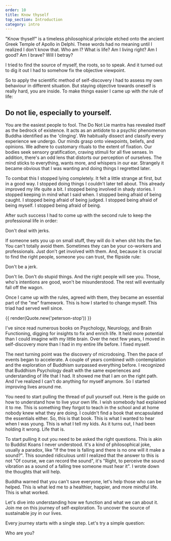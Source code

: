 ```yaml
---
order: 10
title: Know thyself
top_section: Introduction
category: intro
---
```



"Know thyself" is a timeless philosophical principle etched onto the ancient Greek Temple of Apollo in Delphi. These words had no meaning until I realized I don't know that. Who am I? What is life? Am I living right? Am I good? Am I brave? Will I betray? 

I tried to find the source of myself, the roots, so to speak. And it turned out to dig it out I had to somehow fix the objective viewpoint.

So to apply the scientific method of self-discovery I had to assess my own behaviour in different situation. But staying objective towards oneself is really hard, you are inside. To make things easier I came up with _the_ rule of life:

## Do not lie, especially to yourself.

You are the easiest people to fool. The Do Not Lie mantra has revealed itself as the bedrock of existence. It acts as an antidote to a psychic phenomenon Buddha identified as the 'clinging'. We habitually dissect and classify every experience we undergo. Our minds grasp onto viewpoints, beliefs, and opinions. We adhere to customary rituals to the extent of fixation. Our bodies seek sensory gratification, craving stimuli for all five senses. In addition, there's an odd lens that distorts our perception of ourselves. The mind sticks to everything, wants more, and whispers in our ear. Strangely it became obvious that I was wanting and doing things I regretted later.

To combat this I stopped lying completely. It felt a little strange at first, but in a good way. I stopped doing things I couldn't later tell about. This already improved my life quite a bit. I stopped being involved in shady stories. I stopped keeping in mind what I said when. I stopped being afraid of being caught. I stopped being afraid of being judged. I stopped being afraid of being myself. I stopped being afraid of being.

After such success I had to come up with the second rule to keep the professional life in order:

Don't deal with jerks. 

If someone sets you up on small stuff, they will do it when shit hits the fan. You can't totally avoid them. Sometimes they can be your co-workers and professionals. Just don't get involved with them. And, because it is crucial to find the right people, someone you can trust, the flipside rule:

Don't be a jerk.

Don't lie. Don't do stupid things. And the right people will see you. Those, who's intentions are good, won't be misunderstood. The rest will eventually fall off the wagon. 

Once I came up with the rules, agreed with them, they became an essential part of the "me" framework. This is how I started to change myself. This triad had served well since. 

{{ render(Quote.new('peterson-stop')) }}

I've since read numerous books on Psychology, Neurology, and Brain Functioning, digging for insights to fix and enrich life. It held more potential than I could imagine with my little brain. Over the next few years, I moved in self-discovery more than I had in my entire life before. I fixed myself.

The next turning point was the discovery of microdosing. Then the pace of events began to accelerate. A couple of years combined with contemplation and the exploration of Buddhism surpassed everything before. I recognized that Buddhism Psychology dealt with the same experiences and understanding of life that I had. It showed me that I am on the right path. And I've realized I can't do anything for myself anymore. So I started improving lives around me.

You need to start pulling the thread of pull yourself out. Here is the guide on how to understand how to live your own life. I wish somebody had explained it to me. This is something they forgot to teach in the school and at home nobody knew what they are doing. I couldn't find a book that encapsulated the essentials either. So, this is that book. This is what I wanted to hear when I was young. This is what I tell my kids. As it turns out, I had been holding it wrong. Life that is.

To start pulling it out you need to be asked the right questions. This is akin to Buddist Koans I never understood. It's a kind of philosophical joke, usually a paradox, like "If the tree is falling and there is no one will it make a sound?". This sounded ridiculous until I realized that the answer to this is not "Of course, we can record the sound", it's "Right, to perceive the sound vibration as a sound of a falling tree someone must hear it". I wrote down the thoughts that will help. 

Buddha warned that you can't save everyone, let's help those who can be helped. This is what led me to a healthier, happier, and more mindful life. This is what worked.

Let's dive into understanding how we function and what we can about it. Join me on this journey of self-exploration. To uncover the source of sustainable joy in our lives.

Every journey starts with a single step. Let's try a simple question:

Who are you?
